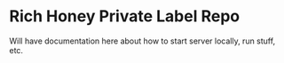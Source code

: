 # Rich Honey Private Label Repo

Will have documentation here about how to start server locally, run stuff, etc.
